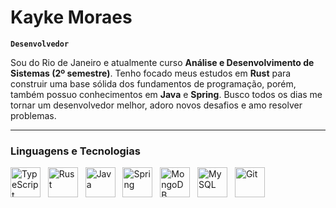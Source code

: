 # Kayke Moraes

**`Desenvolvedor`**

Sou do Rio de Janeiro e atualmente curso **Análise e Desenvolvimento de Sistemas (2º semestre)**. Tenho focado meus estudos em **Rust** para construir uma base sólida dos fundamentos de programação, porém, também possuo conhecimentos em **Java** e **Spring**. Busco todos os dias me tornar um desenvolvedor melhor, adoro novos desafios e amo resolver problemas.

---

### Linguagens e Tecnologias

<img alt="TypeScript" title="TypeScript" width="48px" src="https://github.com/user-attachments/assets/9d0b849a-2505-437d-b8b5-4e41d9104b51"/>
&nbsp;
<img alt="Rust" title="Rust" width="48px" src="https://github.com/user-attachments/assets/e8268b2b-f1b9-4aad-90dc-fc0a9fb43298"/>
&nbsp;
<img alt="Java" title="Java" width="48px" src="https://github.com/user-attachments/assets/978c737c-5b5c-43c9-bc85-1e6423d4f834"/>
&nbsp;
<img alt="Spring" title="Spring" width="48px" src="https://github.com/user-attachments/assets/cd43a298-f065-4d5c-a9c7-3c534a30c51d" />
&nbsp;
<img alt="MongoDB" title="MongoDB" width="48px" src="https://github.com/user-attachments/assets/426234e3-86bd-4182-a0c6-cc25db1a1786"/>
&nbsp;
<img alt="MySQL" title="MySQL" width="48px" src="https://github.com/user-attachments/assets/5a672883-b613-4fab-8913-08d0a1e0df49" />
&nbsp;
<img alt="Git" title="Git"  width="48px" src="https://github.com/user-attachments/assets/3f8fa065-85cf-404e-819e-ed1cf85bfeea" />
